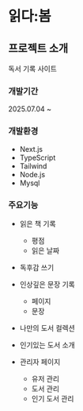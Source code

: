 # 읽다:봄

## 프로젝트 소개

독서 기록 사이트

### 개발기간

2025.07.04 ~

### 개발환경

- Next.js
- TypeScript
- Tailwind
- Node.js
- Mysql

### 주요기능

- 읽은 책 기록
  - 평점
  - 읽은 날짜
- 독후감 쓰기
- 인상깊은 문장 기록
  - 페이지
  - 문장
- 나만의 도서 컬렉션
- 인기있는 도서 소개

- 관리자 페이지
  - 유저 관리
  - 도서 관리
  - 인기 도서 관리

